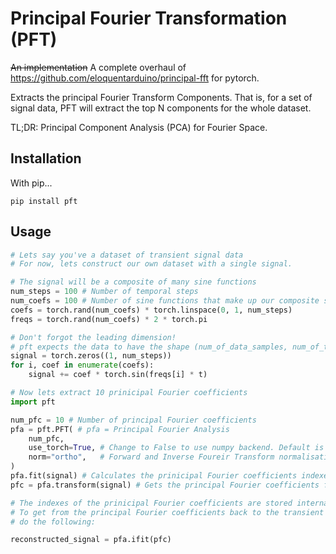 # Principal Fourier Transformation (PFT)

~~An implementation~~ A complete overhaul of https://github.com/eloquentarduino/principal-fft for pytorch.

Extracts the principal Fourier Transform Components.
That is, for a set of signal data, PFT will extract the top N components for the whole dataset.

TL;DR: Principal Component Analysis (PCA) for Fourier Space.

## Installation

With pip...
```
pip install pft
```

## Usage

```python
# Lets say you've a dataset of transient signal data
# For now, lets construct our own dataset with a single signal.

# The signal will be a composite of many sine functions
num_steps = 100 # Number of temporal steps
num_coefs = 100 # Number of sine functions that make up our composite signal
coefs = torch.rand(num_coefs) * torch.linspace(0, 1, num_steps)
freqs = torch.rand(num_coefs) * 2 * torch.pi

# Don't forgot the leading dimension!
# pft expects the data to have the shape (num_of_data_samples, num_of_time_steps)
signal = torch.zeros((1, num_steps)) 
for i, coef in enumerate(coefs):
	signal += coef * torch.sin(freqs[i] * t)

# Now lets extract 10 prinicipal Fourier coefficients
import pft

num_pfc = 10 # Number of principal Fourier coefficients
pfa = pft.PFT( # pfa = Principal Fourier Analysis
	num_pfc,
	use_torch=True, # Change to False to use numpy backend. Default is True.
	norm="ortho",	# Forward and Inverse Foureir Transform normalisation. Defaults to "ortho".
) 
pfa.fit(signal) # Calculates the prinicipal Fourier coefficients indexes.
pfc = pfa.transform(signal) # Gets the principal Fourier coefficients for this set of signals.

# The indexes of the prinicipal Fourier coefficients are stored internally.
# To get from the principal Fourier coefficients back to the transient signal
# do the following:

reconstructed_signal = pfa.ifit(pfc)
```
